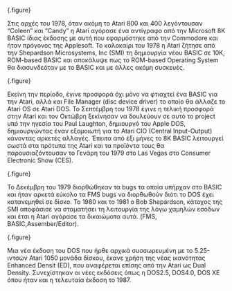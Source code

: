 {.figure}

Στις αρχές του 1978, όταν ακόμη το Atari 800 και 400 λεγόντουσαν “Coleen” και “Candy” η Atari αγόρασε ένα αντίγραφο από την Microsoft 8K BASIC ίδιας έκδοσης με αυτή που εφαρμόστηκε από την Commodore και ήταν πρόγονος της Applesoft.
To καλοκαίρι του 1978 η Atari ζήτησε από την Shepardson Microsystems, Inc (SMI) τη δημιουργία νέου BASIC σε 10Κ, ROM-based BASIC και αποκάλυψε πως το ROM-based Operating System θα διασυνδεόταν με το BASIC και με άλλες ακόμη συσκευές.

{.figure}

Εκείνη την περίοδο, έγινε προσφορά όχι μόνο να φτιαχτεί ένα BASIC για την Atari, αλλά και File Manager (disc device driver) το οποίο θα άλλαζε το Atari OS σε Atari DOS.
Το Σεπτέμβρη  του 1978 έγινε η τελική προσφορά στην Atari και τον Οκτώβρη ξεκίνησαν να δουλεύουν σε αυτό το project υπό την ηγεσία του Paul Laughton, δημιουργό του Apple DOS, δημιουργώντας έναν εξομοιωτή για το Atari CIO (Central Input-Output) κάνοντας αρκετές αλλαγές.
Έπειτα από έξι μήνες  το 8K BASIC λειτουργεί σωστά στα πρότυπα της Atari και τα προϊόντα τους θα παρουσιαζόντουσαν το Γενάρη του 1979 στο Las Vegas στο  Consumer Electronic Show (CES).

{.figure}

Το Δεκέμβρη του 1979 διορθώθηκαν τα bugs τα οποία υπήρχαν στο BASIC και ήταν αρκετά εύκολο τα FMS bugs να διορθωθούν διότι το DOS έχει κατανεμηθεί σε δίσκο.
Το 1980 και το 1981 ο Bob Shepardson, κάτοχος της SMI αποφάσισε να σταματήσει τη λειτουργία της λόγω χαμηλών εσόδων και έτσι η Atari αγόρασε τα δικαιώματα αυτά. (FMS, BASIC,Assember/Editor).

{.figure}

Μια νέα έκδοση του DOS που ήρθε αρχικά συσσωρευμένη με το 5.25-ιντσών Atari 1050 μονάδα δίσκου, έκανε χρήση της νέας ικανότητας Enhanced Densit (ED), που αναφέρεται επίσης από την Atari ως Dual Density.
Συνεχίστηκαν οι νέες εκδόσεις όπως η DOS2.5, DOS4.0, DOS XE όπου ήταν και η τελευταία έκδοση το 1987.
